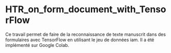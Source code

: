 # HTR_on_form_document_with_TensorFlow

Ce travail permet de faire de la reconnaissance de texte manuscrit dans des formulaires avec TensorFlow en utilisant le jeu de données iam. Il a été implémenté sur Google Colab.
